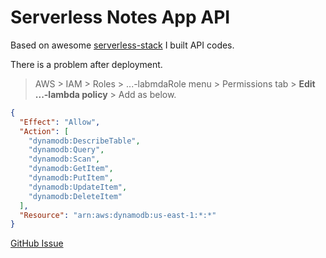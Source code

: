 # Serverless Notes App API

Based on awesome [serverless-stack](https://serverless-stack.com/) I built API codes.

There is a problem after deployment.

> AWS > IAM > Roles > ...-labmdaRole menu > Permissions tab > **Edit ...-lambda policy** > Add as below.

```json
{
  "Effect": "Allow",
  "Action": [
    "dynamodb:DescribeTable",
    "dynamodb:Query",
    "dynamodb:Scan",
    "dynamodb:GetItem",
    "dynamodb:PutItem",
    "dynamodb:UpdateItem",
    "dynamodb:DeleteItem"
  ],
  "Resource": "arn:aws:dynamodb:us-east-1:*:*"
}
```

[GitHub Issue](https://github.com/AnomalyInnovations/serverless-stack-com/issues/28)
